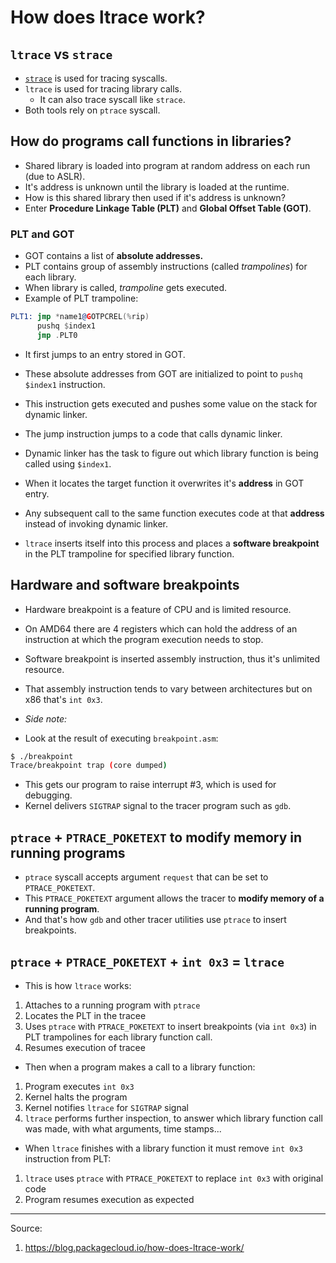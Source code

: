 # How does ltrace work?

## `ltrace` vs `strace`

- [`strace`](strace.md) is used for tracing syscalls.
- `ltrace` is used for tracing library calls.
    - It can also trace syscall like `strace`.
- Both tools rely on `ptrace` syscall.

## How do programs call functions in libraries?

- Shared library is loaded into program at random address on each run (due to ASLR).
- It's address is unknown until the library is loaded at the runtime.
- How is this shared library then used if it's address is unknown?
- Enter __Procedure Linkage Table (PLT)__ and __Global Offset Table (GOT)__.

### PLT and GOT

- GOT contains a list of __absolute addresses.__
- PLT contains group of assembly instructions (called *trampolines*) for each library.
- When library is called, *trampoline* gets executed.
- Example of PLT trampoline:

```asm
PLT1: jmp *name1@GOTPCREL(%rip)
      pushq $index1
      jmp .PLT0
```

- It first jumps to an entry stored in GOT.
- These absolute addresses from GOT are initialized to point to `pushq $index1` instruction.
- This instruction gets executed and pushes some value on the stack for dynamic linker.
- The jump instruction jumps to a code that calls dynamic linker.
- Dynamic linker has the task to figure out which library function is being called using `$index1`.
- When it locates the target function it overwrites it's __address__ in GOT entry.
- Any subsequent call to the same function executes code at that __address__ instead of invoking dynamic linker.

- `ltrace` inserts itself into this process and places a __software breakpoint__ in the PLT trampoline for specified library function.

## Hardware and software breakpoints

- Hardware breakpoint is a feature of CPU and is limited resource.
- On AMD64 there are 4 registers which can hold the address of an instruction at which the program execution needs to stop.
- Software breakpoint is inserted assembly instruction, thus it's unlimited resource.
- That assembly instruction tends to vary between architectures but on x86 that's `int 0x3`.

- *Side note:*
- Look at the result of executing `breakpoint.asm`:

```sh
$ ./breakpoint
Trace/breakpoint trap (core dumped)
```

- This gets our program to raise interrupt #3, which is used for debugging.
- Kernel delivers `SIGTRAP` signal to the tracer program such as `gdb`.

## `ptrace` + `PTRACE_POKETEXT` to modify memory in running programs

- `ptrace` syscall accepts argument `request` that can be set to `PTRACE_POKETEXT`.
- This `PTRACE_POKETEXT` argument allows the tracer to __modify memory of a running program__.
- And that's how `gdb` and other tracer utilities use `ptrace` to insert breakpoints.

## `ptrace` + `PTRACE_POKETEXT` + `int 0x3` = `ltrace`

- This is how `ltrace` works:
1. Attaches to a running program with `ptrace`
2. Locates the PLT in the tracee
3. Uses `ptrace` with `PTRACE_POKETEXT` to insert breakpoints (via `int 0x3`) in PLT trampolines for each library function call.
4. Resumes execution of tracee

- Then when a program makes a call to a library function:
1. Program executes `int 0x3`
2. Kernel halts the program
3. Kernel notifies `ltrace` for `SIGTRAP` signal
4. `ltrace` performs further inspection, to answer which library function call was made, with what arguments, time stamps...

- When `ltrace` finishes with a library function it must remove `int 0x3` instruction from PLT:
1. `ltrace` uses `ptrace` with `PTRACE_POKETEXT` to replace `int 0x3` with original code
2. Program resumes execution as expected




---

Source:
1. https://blog.packagecloud.io/how-does-ltrace-work/
